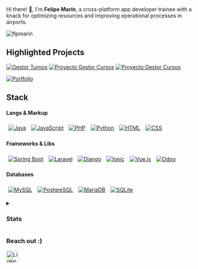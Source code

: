 <!-- Introduction Section -->
Hi there! 👋, I'm <strong>Felipe Marín</strong>, a cross-platform app developer trainee with a knack for optimizing resources and improving operational processes in airports.
</p>

<!-- Profile Views -->
<p align="left">
  <img src="https://komarev.com/ghpvc/?username=flpmarin&label=Profile%20views&color=0e75b6&style=flat" alt="flpmarin" />
</p>




<h2>Highlighted Projects</h2>

[![Gestor Turnos](https://svg.bookmark.style/api?url=https://github.com/flpmarin/GestorDeTurnos&mode=dark&style=horizontal)](https://github.com/flpmarin/GestorDeTurnos)
[![Proyecto Gestor Cursos](https://svg.bookmark.style/api?url=https://github.com/jaimemoralmillan/proyectoGestorCursos&mode=dark&style=horizontal)](https://github.com/jaimemoralmillan/proyectoGestorCursos)
[![Proyecto Gestor Cursos](https://svg.bookmark.style/api?url=https://github.com/flpmarin/springb_videogames_pr&mode=dark&style=horizontal)](https://github.com/flpmarin/springb_videogames_pr)


[![Portfolio](https://img.shields.io/badge/+-Portfolio-brightgreen?style=for-the-badge)](https://github.com/flpmarin/turnos)

<!-- Tech Stack Section -->
<h2 align="left"> Stack</h2>

<!-- Languages and Markup -->
<h4 align="left">Langs & Markup</h4>
<p align="left">
  <a href="https://www.oracle.com/java/"><img alt="Java" src="https://img.shields.io/badge/Java-4682B4.svg?logo=java&logoColor=white" style="margin: 5px;"></a>
  <a href="https://developer.mozilla.org/en-US/docs/Web/JavaScript"><img alt="JavaScript" src="https://img.shields.io/badge/JavaScript-4682B4.svg?logo=javascript&logoColor=white" style="margin: 5px;"></a>
  <a href="https://www.php.net/"><img alt="PHP" src="https://img.shields.io/badge/PHP-4682B4.svg?logo=php&logoColor=white" style="margin: 5px;"></a>
  <a href="https://www.python.org/"><img alt="Python" src="https://img.shields.io/badge/Python-4682B4.svg?logo=python&logoColor=white" style="margin: 5px;"></a>
  <a href="https://developer.mozilla.org/en-US/docs/Web/HTML"><img alt="HTML" src="https://img.shields.io/badge/HTML-4682B4.svg?logo=html5&logoColor=white" style="margin: 5px;"></a>
  <a href="https://developer.mozilla.org/en-US/docs/Web/CSS"><img alt="CSS" src="https://img.shields.io/badge/CSS-4682B4.svg?logo=css3&logoColor=white" style="margin: 5px;"></a>
</p>

<!-- Frameworks and Libraries -->
<h4 align="left">Frameworks & Libs</h4>
<p align="left">
  <a href="https://spring.io/projects/spring-boot"><img alt="Spring Boot" src="https://img.shields.io/badge/Spring%20Boot-4682B4.svg?logo=springboot&logoColor=white" style="margin: 5px;"></a>
  <a href="https://laravel.com/"><img alt="Laravel" src="https://img.shields.io/badge/Laravel-4682B4.svg?logo=laravel&logoColor=white" style="margin: 5px;"></a>
  <a href="https://www.djangoproject.com/"><img alt="Django" src="https://img.shields.io/badge/Django-4682B4.svg?logo=django&logoColor=white" style="margin: 5px;"></a>
  <a href="https://ionicframework.com/"><img alt="Ionic" src="https://img.shields.io/badge/Ionic-4682B4.svg?logo=ionic&logoColor=white" style="margin: 5px;"></a>
  <a href="https://vuejs.org/"><img alt="Vue.js" src="https://img.shields.io/badge/Vue.js-4682B4.svg?logo=vue.js&logoColor=white" style="margin: 5px;"></a>
  <a href="https://www.odoo.com/" target="_blank"><img alt="Odoo" src="https://img.shields.io/badge/Odoo-4682B4.svg?logo=odoo&logoColor=white" style="margin: 5px;"></a>
</p>

<!-- Databases -->
<h4 align="left">Databases</h4>
<p align="left">
  <a href="https://www.mysql.com/"><img alt="MySQL" src="https://img.shields.io/badge/MySQL-4682B4.svg?logo=mysql&logoColor=white" style="margin: 5px;"></a>
  <a href="https://www.postgresql.org/"><img alt="PostgreSQL" src="https://img.shields.io/badge/PostgreSQL-4682B4.svg?logo=postgresql&logoColor=white" style="margin: 5px;"></a>
  <a href="https://mariadb.org/"><img alt="MariaDB" src="https://img.shields.io/badge/MariaDB-4682B4.svg?logo=mariadb&logoColor=white" style="margin: 5px;"></a>
  <a href="https://www.sqlite.org/"><img alt="SQLite" src="https://img.shields.io/badge/SQLite-4682B4.svg?logo=sqlite&logoColor=white" style="margin: 5px;"></a>
</p>






<!-- GitHub Stats Section -->
<details>
  <summary><h3> Stats</h3></summary>
  
  <p align="left">
    <img src="https://github-readme-stats.vercel.app/api?username=flpmarin&show_icons=true&hide=stars,issues&locale=en&count_private=true" alt="flpmarin's GitHub stats" style="width: 45%; margin-right: 4%;" />
    <img src="https://github-readme-stats.vercel.app/api/top-langs?username=flpmarin&show_icons=true&locale=en&layout=compact&langs_count=10" alt="Top Languages" style="width: 30%;" />
  </p>
</details>

<!-- Contact Section -->
### Reach out :) 
<p align="left"> 
  <a href="https://www.linkedin.com/in/fmarinb" target="_blank" rel="noreferrer">
    <picture> 
      <source media="(prefers-color-scheme: dark)" srcset="https://raw.githubusercontent.com/danielcranney/readme-generator/main/public/icons/socials/linkedin-dark.svg" /> 
      <source media="(prefers-color-scheme: light)" srcset="https://raw.githubusercontent.com/danielcranney/readme-generator/main/public/icons/socials/linkedin.svg" /> 
      <img src="https://raw.githubusercontent.com/danielcranney/readme-generator/main/public/icons/socials/linkedin.svg" width="32" height="32" alt="LinkedIn" />
    </picture> 
  </a>
</p>

